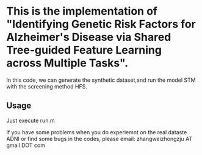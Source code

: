 # This is the implementation of "Identifying Genetic Risk Factors for Alzheimer's Disease via Shared Tree-guided Feature Learning across Multiple Tasks".

In this code, we can generate the synthetic dataset,and run the model STM with the screening method HFS.


## Usage
Just execute run.m

If you have some problems when you do experiemnt on the real dataste ADNI or find some bugs in the codes, please email: zhangweizhongzju AT gmail DOT com
